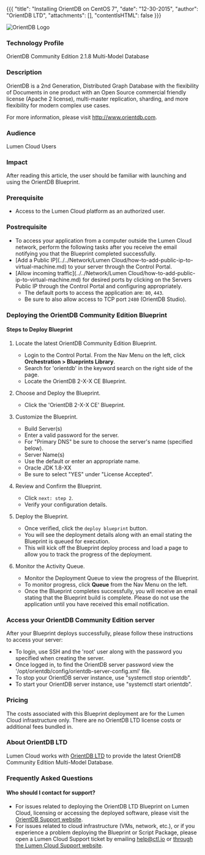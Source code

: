{{{
  "title": "Installing OrientDB on CentOS 7",
  "date": "12-30-2015",
  "author": "OrientDB LTD",
  "attachments": [],
  "contentIsHTML": false
}}}

![OrientDB Logo](../../images/orientdb-logo.png)

### Technology Profile
OrientDB Community Edition 2.1.8 Multi-Model Database

### Description
OrientDB is a 2nd Generation, Distributed Graph Database with the flexibility of Documents in one product with an Open Source commercial friendly license (Apache 2 license), multi-master replication, sharding, and more flexibility for modern complex use cases.

For more information, please visit http://www.orientdb.com.

### Audience
Lumen Cloud Users

### Impact
After reading this article, the user should be familiar with launching and using the OrientDB Blueprint.

### Prerequisite
* Access to the Lumen Cloud platform as an authorized user.

### Postrequisite
* To access your application from a computer outside the Lumen Cloud network, perform the following tasks after you receive the email notifying you that the Blueprint completed successfully.
* [Add a Public IP](../../Network/Lumen Cloud/how-to-add-public-ip-to-virtual-machine.md) to your server through the Control Portal.
* [Allow incoming traffic](../../Network/Lumen Cloud/how-to-add-public-ip-to-virtual-machine.md) for desired ports by clicking on the Servers Public IP through the Control Portal and configuring appropriately.
  * The default ports to access the application are: `80`, `443`.
  * Be sure to also allow access to TCP port `2480` (OrientDB Studio).

### Deploying the OrientDB Community Edition Blueprint

#### Steps to Deploy Blueprint
1. Locate the latest OrientDB Community Edition Blueprint.
   * Login to the Control Portal. From the Nav Menu on the left, click **Orchestration > Blueprints Library**.
   * Search for 'orientdb' in the keyword search on the right side of the page.
   * Locate the OrientDB 2-X-X CE Blueprint.

2. Choose and Deploy the Blueprint.
   * Click the 'OrientDB 2-X-X CE' Blueprint.

3. Customize the Blueprint.
   * Build Server(s)
   * Enter a valid password for the server.
   * For "Primary DNS" be sure to choose the server's name (specified below).
   * Server Name(s)
   * Use the default or enter an appropriate name.
   * Oracle JDK 1.8-XX
   * Be sure to select "YES" under "License Accepted".

4. Review and Confirm the Blueprint.
   * Click `next: step 2`.
   * Verify your configuration details.

5. Deploy the Blueprint.
   * Once verified, click the `deploy blueprint` button.
   * You will see the deployment details along with an email stating the Blueprint is queued for execution.
   * This will kick off the Blueprint deploy process and load a page to allow you to track the progress of the deployment.

6. Monitor the Activity Queue.
   * Monitor the Deployment Queue to view the progress of the Blueprint.
   * To monitor progress, click **Queue** from the Nav Menu on the left.
   * Once the Blueprint completes successfully, you will receive an email stating that the Blueprint build is complete. Please do not use the application until you have received this email notification.

### Access your OrientDB Community Edition server
After your Blueprint deploys successfully, please follow these instructions to access your server:
* To login, use SSH and the 'root' user along with the password you specified when creating the server.
* Once logged in, to find the OrientDB server password view the '/opt/orientdb/config/orientdb-server-config.xml' file.
* To stop your OrientDB server instance, use "systemctl stop orientdb".
* To start your OrientDB server instance, use "systemctl start orientdb".

### Pricing
The costs associated with this Blueprint deployment are for the Lumen Cloud infrastructure only. There are no OrientDB LTD license costs or additional fees bundled in.

### About OrientDB LTD
Lumen Cloud works with [OrientDB LTD](http://www.orientdb.com) to provide the latest OrientDB Community Edition Multi-Model Database.

### Frequently Asked Questions

#### Who should I contact for support?
* For issues related to deploying the OrientDB LTD Blueprint on Lumen Cloud, licensing or accessing the deployed software, please visit the [OrientDB Support website](http://www.orientdb.com/support).
* For issues related to cloud infrastructure (VMs, network, etc.), or if you experience a problem deploying the Blueprint or Script Package, please open a Lumen Cloud Support ticket by emailing [help@ctl.io](mailto:help@ctl.io) or [through the Lumen Cloud Support website](https://t3n.zendesk.com/tickets/new).
